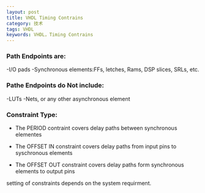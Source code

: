 ```yaml
---
layout: post
title: VHDL Timing Contrains 
category: 技术
tags: VHDL
keywords: VHDL，Timing Contrains
---
```


### Path Endpoints are:
-I/O pads
-Synchronous elements:FFs, letches, Rams, DSP slices, SRLs, etc.

### Pathe Endpoints do Not include:
-LUTs
-Nets, or any other asynchronous element

### Constraint Type:

* The PERIOD contraint covers delay paths between synchronous elementes

* The OFFSET IN constraint covers delay paths from input pins to syschronous elements

* The OFFSET OUT constraint covers delay paths form synchronous elements to output pins


setting of constraints depends on the system requirment. 
